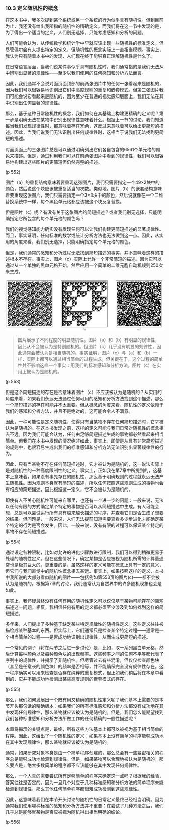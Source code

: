 ### 10.3  定义随机性的概念

在这本书中，我多次提到某个系统或另一个系统的行为似乎具有随机性。但到目前为止，我还没有给出我所指的随机性的精确定义。而我们将在这一节中发现的是，为了得出一个适当的定义，人们别无选择，只能考虑感知和分析的问题。

人们可能会认为，从传统数学和统计学中早就应该出现一些随机性的标准定义。但尽管偶尔会有人提出特定的定义，但随机性的概念实际上一直相当模糊。事实上，我认为只有随着本书中的发现，人们现在终于能够真正理解随机性是什么了。

在日常语言层面，当我们说某件事似乎具有随机性时，我们通常指的是我们无法从中辨别出显著的规律性——至少以我们使用的任何感知和分析方法而言。

因此，我们通常不会说对面页面顶部的前两张图片中的任何一张看起来是随机的，因为我们可以很容易地识别出它们中高度规则的重复和嵌套模式。但第三张图片我们可能会说它看起来是随机的，因为至少在普通的视觉感知层面上，我们无法在其中识别出任何显著的规律性。

那么，基于这种日常随机性的概念，我们如何在其基础上构建更精确的定义呢？第一步是明确无法在某物中识别出规律性意味着什么。根据上一节的讨论，我们知道每当我们发现规律性时，都意味着存在冗余，这反过来意味着可以给出更简短的描述。因此，当我们说我们无法识别出任何规律性时，这相当于说我们无法找到更简短的描述。

对面页面上的三张图片总是可以通过明确列出它们各自包含的6561个单元格的颜色来描述。但是，通过利用我们可以在前两张图片中看到的规律性，我们可以很容易地构建出这些图片的更简短但仍然完整的描述。

(p 552)

图片（a）的重复结构意味着要重现这张图片，我们只需要指定一个49×2块中的颜色，然后说这个块应该被重复适当的次数。类似地，图片（b）的嵌套结构意味着要重现这张图片，我们只需要指定一个3×3块中的颜色，然后说就像在一个二维替换系统中一样，每个黑色单元格都应该被这个块反复替换。

但是图片（c）呢？有没有关于这张图片的简短描述？或者我们别无选择，只能明确指定它所包含的每个单元格的颜色吗？

我们的视觉感知能力确实没有发现任何可以让我们构建更简短描述的显著规律性。而且，事实证明，任何标准的数学或统计分析方法也无法做到这一点。因此，从实用的角度来看，我们别无选择，只能明确指定每个单元格的颜色。

但是，我们通常的感知和分析过程无法找到简短描述的事实，并不意味着这样的描述根本不存在。事实上，图片（c）实际上允许一个非常简短的描述。因为它可以通过从一个单独的黑单元格开始，然后应用一个简单的二维元胞自动机规则250次来生成。

![](assets/p553.png)

>图片展示了不同程度的明显随机性。图片（a）和（b）有明显的规律性，因此从不会被认为是特别随机的。但图片（c）几乎没有明显的规律性，因此通常会被认为是相当随机的。事实证明，图片（c）与（a）和（b）一样，实际上都可以通过相当简单的过程生成。但关键在于，这个过程的简单性并不影响这样一个事实：用我们的标准感知和分析方法，图片（c）在实用上被认为是随机的。

(p 553)

但是这个简短描述的存在是否意味着图片（c）不应该被认为是随机的？从实用的角度来看，如果我们永远无法通过任何可用的感知和分析方法找到这个描述，那么一个简短描述的存在可能并不太重要。但从概念的角度来看，随机性的定义依赖于我们的感知和分析方法，并且不是绝对的，这可能会令人不满意。

因此，一种可能性是定义随机性，使得只有当某物不存在任何简短描述时，它才被认为是随机的。在这本书发现之前，这样的定义可能与我们日常对随机性的概念相去不远。因为我们可能会认为，任何由足够简短描述生成的事物都必然看起来相当简单。但我们在本书中发现的情况绝非如此，事实上，即使是从具有非常简短描述的规则中，也很容易生成出我们的标准感知和分析方法无法识别出显著规律性的行为。

因此，只有当某物不存在任何简短描述时，它才被认为是随机的，这一说法实际上是对随机性的一种高度限制性的定义。事实上，正如我在第7章中所提到的，这基本上意味着，如果没有事先存在的随机性，那么基于明确规则的过程就永远无法产生随机性。因为规则本身就有简短的描述，所以任何按照这些规则生成的事物也会有相应的简短描述，因此根据这一定义，它不会被认为是随机的。

即使有人不关心随机性可能来自哪里，也还有一个进一步的问题：一般来说，无法以任何有限的方式确定某个特定的事物是否可以从简短描述中生成。有人可能会想，总是可以尝试运行所有具有越来越长描述的程序，并查看它们是否生成了想要的结果。但问题是，一般来说，人们无法提前知道需要查看多少步进化才能确定某个特定的行为是否会发生。因此，一般来说，没有有限的过程可以保证某个特定的事物不存在简短描述。

(p 554)

通过设定各种限制，比如对允许的进化步骤数进行限制，我们可以得到稍微更易于处理的随机性定义。但在这些情况下，确定某物是否应被视为随机所需的计算量通常也是极其巨大的。更重要的是，虽然这样的定义可能在概念上具有一定的意义，但它们与我们直觉中的随机性概念相去甚远。事实上，如果按照这样的定义，本书中我所说的大部分看似随机的图片——包括例如第553页的图片(c)——都不会被认为是随机的。根据第7章的讨论，我们通常认为自然界中的许多随机现象也会是如此。

事实上，我怀疑最终没有任何有用的随机性定义可以仅仅基于某物可能存在的简短描述这一问题。相反，我相信任何有用的定义都必须至少涉及到如何找到这样的简短描述。

多年来，人们提出了多种基于缺乏某些特定规律性的随机性定义。这些定义往往被描绘成某种基本的东西。但实际上，它们通常只是检查某个特定过程——通常是一个相当简单的过程——是否成功地识别出规律性，从而生成更简短的描述。

一个常见的例子（将在两节之后进一步讨论）是，比如，取一系列黑白单元格，然后计算每种颜色以及每种颜色块的出现频率。这些频率之间的任何不平等都代表了序列中的规律性，并揭示了非随机性。但尽管过去有些混淆，但仅仅检查颜色块（甚至是任意长的颜色块）的频率是否相等，并不能确保完全没有规律性存在。这一程序确实可以用来检查是否存在纯粹的重复模式，但正如我们稍后将在本章中看到的，它并不能成功地检测出某些高度规则的嵌套模式的存在。

(p 555)

那么，我们如何发展出一个既有用又精确的随机性定义呢？我们基本上需要的是本节开头那句话的精确版本：如果我们的所有标准感知和分析方法都没有成功地在其中发现任何规律性，那么某物就应该被认为是随机的。但是，我们怎么能期望找到我们各种标准感知和分析方法所做工作的任何精确的一般性描述呢？

本章将揭示的关键点是，最终，所有这些方法基本上都可以被视为基于相当简单的程序。因此，这给出了一个随机性的定义：如果基本上没有简单的程序能够成功地在其中发现规律性，那么某物就应该被认为是随机的。

通常，如果研究对象本身是由一个简单程序创建的，那么总会有一些紧密相关的程序总是能够成功地检测到规律性。但是，如果某物可以合理地被认为是随机的，那么要点是，绝大多数简单的程序都不应该能够在其中发现任何规律性。

那么，一个人真的需要尝试所有足够简单的程序来确定这一点吗？根据我的经验，答案往往是否定的。因为一旦几个对应于几种标准感知和分析方法的简单程序未能检测到规律性，那么其他任何简单程序都很难成功检测到这些规律性。

因此，这意味着我们在本节开头讨论的随机性的日常定义最终已经相当明确。因为通常我们使用哪种标准的感知和分析方法并不重要：在尝试了几种方法之后，我们几乎总是能够就某物是否应被视为随机得出相当明确的结论。

(p 556)

